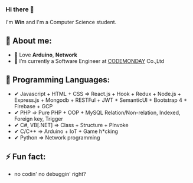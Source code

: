 ### Hi there 👋

I'm **Win** and I'm a Computer Science student.

🧑 About me:
----------
- 💚 Love **Arduino**, **Network**
- 🌱 I’m currently a Software Engineer at <a href="https://www.codemonday.com">CODEMONDAY</a> Co.,Ltd

💠 Programming Languages:
----------
- ✔ Javascript + HTML + CSS => React.js + Hook + Redux + Node.js + Express.js + Mongodb + RESTFul + JWT + SemanticUI + Bootstrap 4 + Firebase + GCP
- ✔ PHP => Pure PHP + OOP + MySQL Relation/Non-relation, Indexed, Foreign key, Trigger
- ✔ C#, VB[.NET] => Class + Structure + PInvoke
- ✔ C/C++ => Arduino + IoT + Game h*cking
- ✔ Python => Network programming

⚡ Fun fact:
----------
- no codin' no debuggin' right?
<!--
**stpwin/stpwin** is a ✨ _special_ ✨ repository because its `README.md` (this file) appears on your GitHub profile.

Here are some ideas to get you started:

- 🔭 I’m currently working on ...
- 🌱 I’m currently learning ...
- 👯 I’m looking to collaborate on ...
- 🤔 I’m looking for help with ...
- 💬 Ask me about ...
- 📫 How to reach me: ...
- 😄 Pronouns: ...
- ⚡ Fun fact: ...
-->
